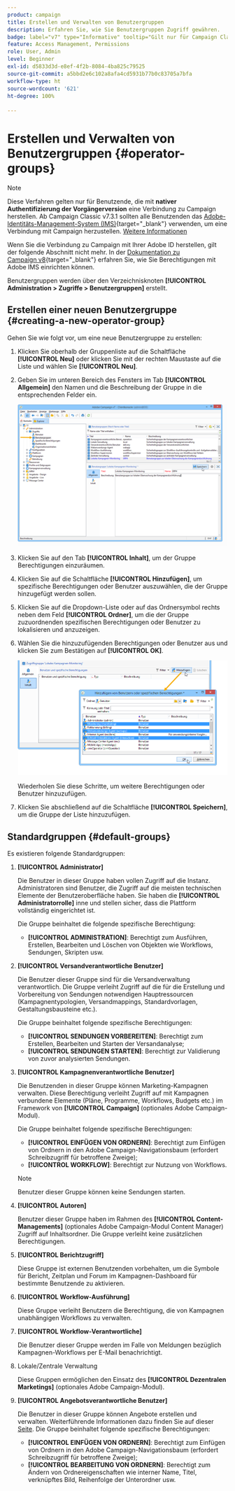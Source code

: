 ```yaml
---
product: campaign
title: Erstellen und Verwalten von Benutzergruppen
description: Erfahren Sie, wie Sie Benutzergruppen Zugriff gewähren.
badge: label="v7" type="Informative" tooltip="Gilt nur für Campaign Classic v7"
feature: Access Management, Permissions
role: User, Admin
level: Beginner
exl-id: d5833d3d-e8ef-4f2b-8084-4ba825c79525
source-git-commit: a5bbd2e6c102a8afa4cd5931b77b0c83705a7bfa
workflow-type: ht
source-wordcount: '621'
ht-degree: 100%

---
```


# Erstellen und Verwalten von Benutzergruppen {#operator-groups}

>[!NOTE]
>
>Diese Verfahren gelten nur für Benutzende, die mit **nativer Authentifizierung der Vorgängerversion** eine Verbindung zu Campaign herstellen. Ab Campaign Classic v7.3.1 sollten alle Benutzenden das [Adobe-Identitäts-Management-System (IMS)](https://helpx.adobe.com/de/enterprise/using/identity.html){target="_blank"} verwenden, um eine Verbindung mit Campaign herzustellen. [Weitere Informationen](../../technotes/using/migrate-users-to-ims.md)
>
>Wenn Sie die Verbindung zu Campaign mit Ihrer Adobe ID herstellen, gilt der folgende Abschnitt nicht mehr. In der [Dokumentation zu Campaign v8](https://experienceleague.adobe.com/docs/campaign/campaign-v8/admin/permissions/gs-permissions.html?lang=de){target="_blank"} erfahren Sie, wie Sie Berechtigungen mit Adobe IMS einrichten können.

Benutzergruppen werden über den Verzeichnisknoten **[!UICONTROL Administration > Zugriffe > Benutzergruppen]** erstellt.

## Erstellen einer neuen Benutzergruppe {#creating-a-new-operator-group}

Gehen Sie wie folgt vor, um eine neue Benutzergruppe zu erstellen:

1. Klicken Sie oberhalb der Gruppenliste auf die Schaltfläche **[!UICONTROL Neu]** oder klicken Sie mit der rechten Maustaste auf die Liste und wählen Sie **[!UICONTROL Neu]**.
1. Geben Sie im unteren Bereich des Fensters im Tab **[!UICONTROL Allgemein]** den Namen und die Beschreibung der Gruppe in die entsprechenden Felder ein.

   ![](assets/s_ncs_user_create_operator_gp.png)

1. Klicken Sie auf den Tab **[!UICONTROL Inhalt]**, um der Gruppe Berechtigungen einzuräumen.
1. Klicken Sie auf die Schaltfläche **[!UICONTROL Hinzufügen]**, um spezifische Berechtigungen oder Benutzer auszuwählen, die der Gruppe hinzugefügt werden sollen.
1. Klicken Sie auf die Dropdown-Liste oder auf das Ordnersymbol rechts neben dem Feld **[!UICONTROL Ordner]**, um die der Gruppe zuzuordnenden spezifischen Berechtigungen oder Benutzer zu lokalisieren und anzuzeigen.
1. Wählen Sie die hinzuzufügenden Berechtigungen oder Benutzer aus und klicken Sie zum Bestätigen auf **[!UICONTROL OK]**.

   ![](assets/s_ncs_user_create_operator_gp03.png)

   Wiederholen Sie diese Schritte, um weitere Berechtigungen oder Benutzer hinzuzufügen.

1. Klicken Sie abschließend auf die Schaltfläche **[!UICONTROL Speichern]**, um die Gruppe der Liste hinzuzufügen.

## Standardgruppen {#default-groups}

Es existieren folgende Standardgruppen:

1. **[!UICONTROL Administrator]**

   Die Benutzer in dieser Gruppe haben vollen Zugriff auf die Instanz. Administratoren sind Benutzer, die Zugriff auf die meisten technischen Elemente der Benutzeroberfläche haben. Sie haben die **[!UICONTROL Administratorrolle]** inne und stellen sicher, dass die Plattform vollständig eingerichtet ist.

   Die Gruppe beinhaltet die folgende spezifische Berechtigung:

   * **[!UICONTROL ADMINISTRATION]**: Berechtigt zum Ausführen, Erstellen, Bearbeiten und Löschen von Objekten wie Workflows, Sendungen, Skripten usw.

1. **[!UICONTROL Versandverantwortliche Benutzer]**

   Die Benutzer dieser Gruppe sind für die Versandverwaltung verantwortlich. Die Gruppe verleiht Zugriff auf die für die Erstellung und Vorbereitung von Sendungen notwendigen Hauptressourcen (Kampagnentypologien, Versandmappings, Standardvorlagen, Gestaltungsbausteine etc.).

   Die Gruppe beinhaltet folgende spezifische Berechtigungen:

   * **[!UICONTROL SENDUNGEN VORBEREITEN]**: Berechtigt zum Erstellen, Bearbeiten und Starten der Versandanalyse;
   * **[!UICONTROL SENDUNGEN STARTEN]**: Berechtigt zur Validierung von zuvor analysierten Sendungen.

1. **[!UICONTROL Kampagnenverantwortliche Benutzer]**

   Die Benutzenden in dieser Gruppe können Marketing-Kampagnen verwalten. Diese Berechtigung verleiht Zugriff auf mit Kampagnen verbundene Elemente (Pläne, Programme, Workflows, Budgets etc.) im Framework von **[!UICONTROL Campaign]** (optionales Adobe Campaign-Modul).

   Die Gruppe beinhaltet folgende spezifische Berechtigungen:

   * **[!UICONTROL EINFÜGEN VON ORDNERN]**: Berechtigt zum Einfügen von Ordnern in den Adobe Campaign-Navigationsbaum (erfordert Schreibzugriff für betroffene Zweige);
   * **[!UICONTROL WORKFLOW]**: Berechtigt zur Nutzung von Workflows.

   >[!NOTE]
   >
   >Benutzer dieser Gruppe können keine Sendungen starten.

1. **[!UICONTROL Autoren]**

   Benutzer dieser Gruppe haben im Rahmen des **[!UICONTROL Content-Managements]** (optionales Adobe Campaign-Modul Content Manager) Zugriff auf Inhaltsordner. Die Gruppe verleiht keine zusätzlichen Berechtigungen.

1. **[!UICONTROL Berichtzugriff]**

   Diese Gruppe ist externen Benutzenden vorbehalten, um die Symbole für Bericht, Zeitplan und Forum im Kampagnen-Dashboard für bestimmte Benutzende zu aktivieren.

1. **[!UICONTROL Workflow-Ausführung]**

   Diese Gruppe verleiht Benutzern die Berechtigung, die von Kampagnen unabhängigen Workflows zu verwalten.

1. **[!UICONTROL Workflow-Verantwortliche]**

   Die Benutzer dieser Gruppe werden im Falle von Meldungen bezüglich Kampagnen-Workflows per E-Mail benachrichtigt.

1. Lokale/Zentrale Verwaltung

   Diese Gruppen ermöglichen den Einsatz des **[!UICONTROL Dezentralen Marketings]** (optionales Adobe Campaign-Modul).

1. **[!UICONTROL Angebotsverantwortliche Benutzer]**

   Die Benutzer in dieser Gruppe können Angebote erstellen und verwalten. Weiterführende Informationen dazu finden Sie auf dieser [Seite](../../interaction/using/operator-profiles.md).
Die Gruppe beinhaltet folgende spezifische Berechtigungen:

   * **[!UICONTROL EINFÜGEN VON ORDNERN]**: Berechtigt zum Einfügen von Ordnern in den Adobe Campaign-Navigationsbaum (erfordert Schreibzugriff für betroffene Zweige);
   * **[!UICONTROL BEARBEITUNG VON ORDNERN]**: Berechtigt zum Ändern von Ordnereigenschaften wie interner Name, Titel, verknüpftes Bild, Reihenfolge der Unterordner usw.
